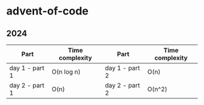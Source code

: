 # advent-of-code

## 2024

| Part           | Time complexity | Part           | Time complexity |
|----------------|-----------------|----------------|-----------------|
| day 1 - part 1 | O(n log n)      | day 1 - part 2 | O(n)            |
| day 2 - part 1 | O(n)            | day 2 - part 2 | O(n^2)          |